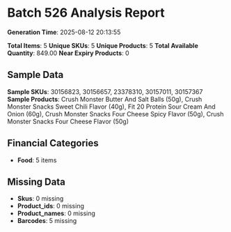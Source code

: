 # Batch 526 Analysis Report

**Generation Time**: 2025-08-12 20:13:55

**Total Items**: 5
**Unique SKUs**: 5
**Unique Products**: 5
**Total Available Quantity**: 849.00
**Near Expiry Products**: 0

## Sample Data
**Sample SKUs**: 30156823, 30156657, 23378310, 30157011, 30157367
**Sample Products**: Crush Monster Butter And Salt Balls (50g), Crush Monster Snacks Sweet Chili Flavor (40g), Fit 20 Protein Sour Cream And Onion (60g), Crush Monster Snacks Four Cheese Spicy Flavor (50g), Crush Monster Snacks Four Cheese Flavor (50g)

## Financial Categories
- **Food**: 5 items

## Missing Data
- **Skus**: 0 missing
- **Product_ids**: 0 missing
- **Product_names**: 0 missing
- **Barcodes**: 5 missing
